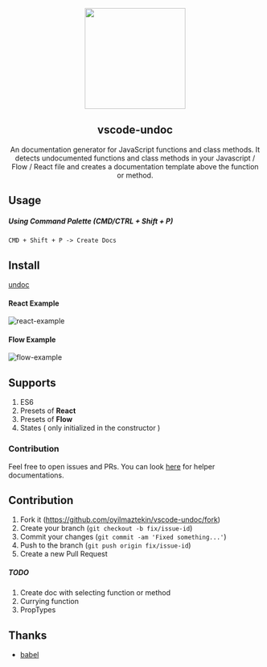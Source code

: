 <p align="center"><img src='icon.png' width="200"></p>
<h2 align="center">vscode-undoc</h2>
<p align="center">An documentation generator for JavaScript functions and class methods. It detects undocumented functions and class methods in your Javascript / Flow / React file and creates a documentation template above the function or method.</p>

## Usage

##### Using Command Palette (CMD/CTRL + Shift + P)

`CMD + Shift + P -> Create Docs`

## Install
[undoc](https://marketplace.visualstudio.com/items?itemName=yilmaztekinozer.undoc)

#### React Example
![react-example](/assets/react-example.gif)

#### Flow Example
![flow-example](/assets/flow-example.gif)

## Supports

 1. ES6
 2. Presets of **React**
 3. Presets of **Flow**
 4. States ( only initialized in the constructor )

### Contribution

Feel free to open issues and PRs. You can look [here](https://github.com/oyilmaztekin/vscode-undoc/blob/master/CONTRIBUTING.md) for helper documentations.

## Contribution

1. Fork it (https://github.com/oyilmaztekin/vscode-undoc/fork)
2. Create your branch (`git checkout -b fix/issue-id`)
3. Commit your changes (`git commit -am 'Fixed something...'`)
4. Push to the branch (`git push origin fix/issue-id`)
5. Create a new Pull Request

##### TODO
1. Create doc with selecting function or method
2. Currying function
3. PropTypes

## Thanks

* [babel](https://github.com/babel)
